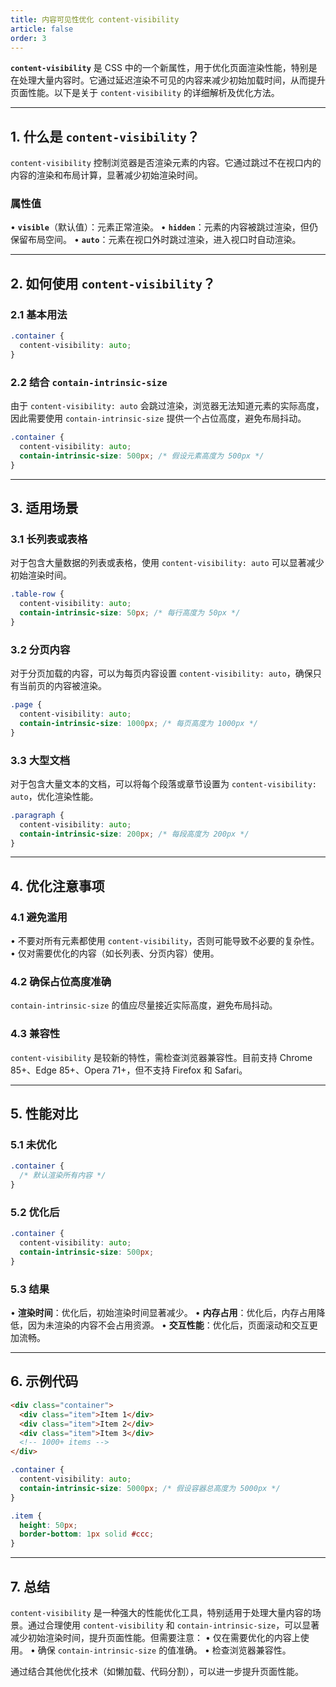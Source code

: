 ```yaml
---
title: 内容可见性优化 content-visibility
article: false
order: 3
---
```


**`content-visibility`** 是 CSS 中的一个新属性，用于优化页面渲染性能，特别是在处理大量内容时。它通过延迟渲染不可见的内容来减少初始加载时间，从而提升页面性能。以下是关于 `content-visibility` 的详细解析及优化方法。

---

## **1. 什么是 `content-visibility`？**
`content-visibility` 控制浏览器是否渲染元素的内容。它通过跳过不在视口内的内容的渲染和布局计算，显著减少初始渲染时间。

### **属性值**
• **`visible`**（默认值）：元素正常渲染。
• **`hidden`**：元素的内容被跳过渲染，但仍保留布局空间。
• **`auto`**：元素在视口外时跳过渲染，进入视口时自动渲染。

---

## **2. 如何使用 `content-visibility`？**
### **2.1 基本用法**
```css
.container {
  content-visibility: auto;
}
```

### **2.2 结合 `contain-intrinsic-size`**
由于 `content-visibility: auto` 会跳过渲染，浏览器无法知道元素的实际高度，因此需要使用 `contain-intrinsic-size` 提供一个占位高度，避免布局抖动。

```css
.container {
  content-visibility: auto;
  contain-intrinsic-size: 500px; /* 假设元素高度为 500px */
}
```

---

## **3. 适用场景**
### **3.1 长列表或表格**
对于包含大量数据的列表或表格，使用 `content-visibility: auto` 可以显著减少初始渲染时间。

```css
.table-row {
  content-visibility: auto;
  contain-intrinsic-size: 50px; /* 每行高度为 50px */
}
```

### **3.2 分页内容**
对于分页加载的内容，可以为每页内容设置 `content-visibility: auto`，确保只有当前页的内容被渲染。

```css
.page {
  content-visibility: auto;
  contain-intrinsic-size: 1000px; /* 每页高度为 1000px */
}
```

### **3.3 大型文档**
对于包含大量文本的文档，可以将每个段落或章节设置为 `content-visibility: auto`，优化渲染性能。

```css
.paragraph {
  content-visibility: auto;
  contain-intrinsic-size: 200px; /* 每段高度为 200px */
}
```

---

## **4. 优化注意事项**
### **4.1 避免滥用**
• 不要对所有元素都使用 `content-visibility`，否则可能导致不必要的复杂性。
• 仅对需要优化的内容（如长列表、分页内容）使用。

### **4.2 确保占位高度准确**
`contain-intrinsic-size` 的值应尽量接近实际高度，避免布局抖动。

### **4.3 兼容性**
`content-visibility` 是较新的特性，需检查浏览器兼容性。目前支持 Chrome 85+、Edge 85+、Opera 71+，但不支持 Firefox 和 Safari。

---

## **5. 性能对比**
### **5.1 未优化**
```css
.container {
  /* 默认渲染所有内容 */
}
```

### **5.2 优化后**
```css
.container {
  content-visibility: auto;
  contain-intrinsic-size: 500px;
}
```

### **5.3 结果**
• **渲染时间**：优化后，初始渲染时间显著减少。
• **内存占用**：优化后，内存占用降低，因为未渲染的内容不会占用资源。
• **交互性能**：优化后，页面滚动和交互更加流畅。

---

## **6. 示例代码**
```html
<div class="container">
  <div class="item">Item 1</div>
  <div class="item">Item 2</div>
  <div class="item">Item 3</div>
  <!-- 1000+ items -->
</div>
```

```css
.container {
  content-visibility: auto;
  contain-intrinsic-size: 5000px; /* 假设容器总高度为 5000px */
}

.item {
  height: 50px;
  border-bottom: 1px solid #ccc;
}
```

---

## **7. 总结**
`content-visibility` 是一种强大的性能优化工具，特别适用于处理大量内容的场景。通过合理使用 `content-visibility` 和 `contain-intrinsic-size`，可以显著减少初始渲染时间，提升页面性能。但需要注意：
• 仅在需要优化的内容上使用。
• 确保 `contain-intrinsic-size` 的值准确。
• 检查浏览器兼容性。

通过结合其他优化技术（如懒加载、代码分割），可以进一步提升页面性能。
